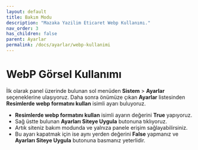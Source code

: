 ```yaml
---
layout: default
title: Bakım Modu
description: "Mazaka Yazilim Eticaret Webp Kullanımı."
nav_order: 3
has_children: false
parent: Ayarlar
permalink: /docs/ayarlar/webp-kullanimi
---
```


# WebP Görsel Kullanımı

İlk olarak panel üzerinde bulunan sol menüden **Sistem** > **Ayarlar** seçeneklerine ulaşıyoruz. Daha sonra önümüze çıkan **Ayarlar**  listesinden **Resimlerde webp formatını kullan** isimli ayarı buluyoruz.
- **Resimlerde webp formatını kullan** isimli ayarın değerini **True** yapıyoruz.
- Sağ üstte bulunan **Ayarları Siteye Uygula** butonuna tıklıyoruz.
- Artık siteniz bakım modunda ve yalnıza panele erişim sağlayabilirsiniz.
- Bu ayarı kapatmak için ise aynı yerden değerini **False** yapmanız ve  **Ayarları Siteye Uygula** butonuna basmanız yeterlidir.